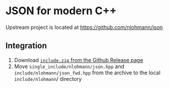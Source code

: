 # JSON for modern C++
Upstream project is located at https://github.com/nlohmann/json

## Integration
1. Download [`include.zip` from the Github Release page](https://github.com/nlohmann/json/releases)
2. Move `single_include/nlohmann/json.hpp` and `include/nlohmann/json_fwd.hpp`
   from the archive to the local `include/nlohmann`/ directory


